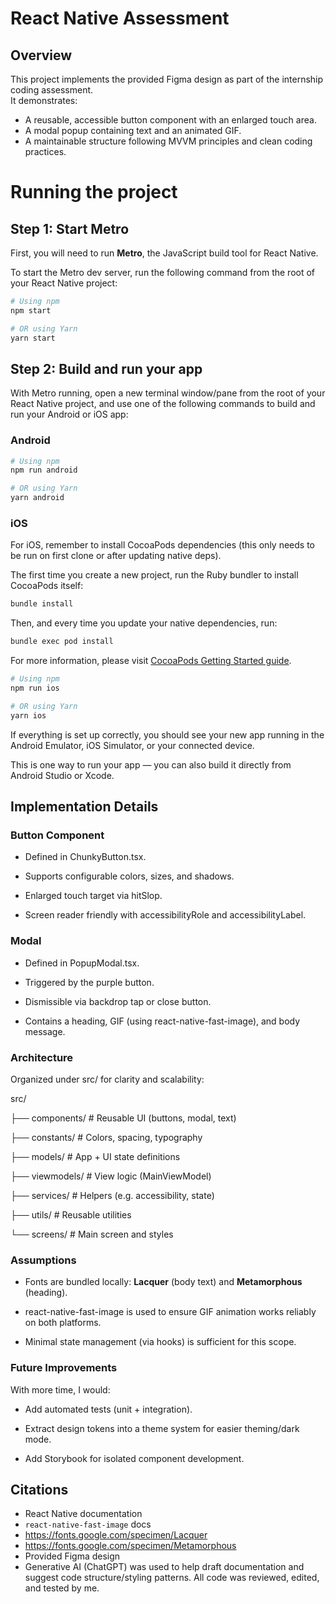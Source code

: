  # React Native Assessment  
 ## Overview  
 
This project implements the provided Figma design as part of the internship coding assessment.  
It demonstrates:  
- A reusable, accessible button component with an enlarged touch area.
- A modal popup containing text and an animated GIF.
- A maintainable structure following MVVM principles and clean coding practices.

# Running the project

## Step 1: Start Metro

First, you will need to run **Metro**, the JavaScript build tool for React Native.

To start the Metro dev server, run the following command from the root of your React Native project:

```sh
# Using npm
npm start

# OR using Yarn
yarn start
```

## Step 2: Build and run your app

With Metro running, open a new terminal window/pane from the root of your React Native project, and use one of the following commands to build and run your Android or iOS app:

### Android

```sh
# Using npm
npm run android

# OR using Yarn
yarn android
```

### iOS

For iOS, remember to install CocoaPods dependencies (this only needs to be run on first clone or after updating native deps).

The first time you create a new project, run the Ruby bundler to install CocoaPods itself:

```sh
bundle install
```

Then, and every time you update your native dependencies, run:

```sh
bundle exec pod install
```

For more information, please visit [CocoaPods Getting Started guide](https://guides.cocoapods.org/using/getting-started.html).

```sh
# Using npm
npm run ios

# OR using Yarn
yarn ios
```

If everything is set up correctly, you should see your new app running in the Android Emulator, iOS Simulator, or your connected device.

This is one way to run your app — you can also build it directly from Android Studio or Xcode.

Implementation Details
----------------------

### Button Component

*   Defined in ChunkyButton.tsx.
    
*   Supports configurable colors, sizes, and shadows.
    
*   Enlarged touch target via hitSlop.
    
*   Screen reader friendly with accessibilityRole and accessibilityLabel.
    

### Modal

*   Defined in PopupModal.tsx.
    
*   Triggered by the purple button.
    
*   Dismissible via backdrop tap or close button.
    
*   Contains a heading, GIF (using react-native-fast-image), and body message.
    

### Architecture

Organized under src/ for clarity and scalability:

src/

├── components/      # Reusable UI (buttons, modal, text)

├── constants/       # Colors, spacing, typography

├── models/          # App + UI state definitions

├── viewmodels/     # View logic (MainViewModel)

├── services/        # Helpers (e.g. accessibility, state)

├── utils/           # Reusable utilities

└── screens/         # Main screen and styles

### Assumptions

*   Fonts are bundled locally: **Lacquer** (body text) and **Metamorphous** (heading).
    
*   react-native-fast-image is used to ensure GIF animation works reliably on both platforms.
    
*   Minimal state management (via hooks) is sufficient for this scope.
    

### Future Improvements

With more time, I would:

*   Add automated tests (unit + integration).
    
*   Extract design tokens into a theme system for easier theming/dark mode.
    
*   Add Storybook for isolated component development.

## Citations
- React Native documentation
- `react-native-fast-image` docs
- https://fonts.google.com/specimen/Lacquer
- https://fonts.google.com/specimen/Metamorphous
- Provided Figma design
- Generative AI (ChatGPT) was used to help draft documentation and suggest code structure/styling patterns. All code was reviewed, edited, and tested by me.
